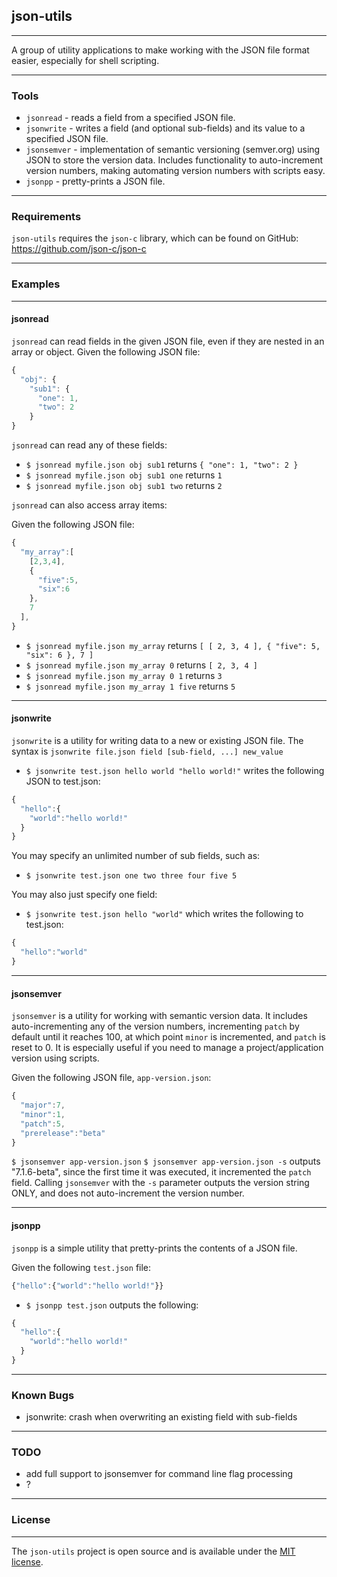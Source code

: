 ## json-utils ##
---

A group of utility applications to make working with the JSON file format easier, especially for shell scripting.

---

### Tools ###
  - `jsonread` - reads a field from a specified JSON file.
  - `jsonwrite` - writes a field (and optional sub-fields) and its value to a specified JSON file.
  - `jsonsemver` - implementation of semantic versioning (semver.org) using JSON to store the version data.  Includes functionality to auto-increment version numbers, making automating version numbers with scripts easy.
  - `jsonpp` - pretty-prints a JSON file.

---

### Requirements ###
`json-utils` requires the `json-c` library, which can be found on GitHub: https://github.com/json-c/json-c

---
### Examples ###
---
#### jsonread ####

  `jsonread` can read fields in the given JSON file, even if they are nested in an array or object.
  Given the following JSON file:
```javascript
{
  "obj": {
    "sub1": {
      "one": 1,
      "two": 2
    }
}
```
  `jsonread` can read any of these fields:

  - `$ jsonread myfile.json obj sub1` returns `{ "one": 1, "two": 2 }`
  - `$ jsonread myfile.json obj sub1 one` returns `1`
  - `$ jsonread myfile.json obj sub1 two` returns `2`

  `jsonread` can also access array items:

  Given the following JSON file:
```javascript
{
  "my_array":[
    [2,3,4],
    {
      "five":5,
      "six":6
    },
    7
  ],
}
```
  - `$ jsonread myfile.json my_array` returns `[ [ 2, 3, 4 ], { "five": 5, "six": 6 }, 7 ]`
  - `$ jsonread myfile.json my_array 0` returns `[ 2, 3, 4 ]`
  - `$ jsonread myfile.json my_array 0 1` returns `3`
  - `$ jsonread myfile.json my_array 1 five` returns `5`

---
#### jsonwrite ####

`jsonwrite` is a utility for writing data to a new or existing JSON file.
The syntax is `jsonwrite file.json field [sub-field, ...] new_value`

  - `$ jsonwrite test.json hello world "hello world!"` writes the following JSON to test.json:
```javascript
{
  "hello":{
    "world":"hello world!"
  }
}
```
You may specify an unlimited number of sub fields, such as:
  - `$ jsonwrite test.json one two three four five 5`

You may also just specify one field:
  - `$ jsonwrite test.json hello "world"` which writes the following to test.json:
```javascript
{
  "hello":"world"
}
```

---
#### jsonsemver ####

`jsonsemver` is a utility for working with semantic version data.  It includes auto-incrementing any of the version numbers, incrementing `patch` by default until it reaches 100, at which point `minor` is incremented, and `patch` is reset to 0.  It is especially useful if you need to manage a project/application version using scripts.

Given the following JSON file, `app-version.json`:

```javascript
{
  "major":7,
  "minor":1,
  "patch":5,
  "prerelease":"beta"
}
```

`$ jsonsemver app-version.json`
`$ jsonsemver app-version.json -s` outputs "7.1.6-beta", since the first time it was executed, it incremented the `patch` field.
Calling `jsonsemver` with the `-s` parameter outputs the version string ONLY, and does not auto-increment the version number.


---
#### jsonpp ####

`jsonpp` is a simple utility that pretty-prints the contents of a JSON file.

Given the following `test.json` file:
```javascript
{"hello":{"world":"hello world!"}}
```
  - `$ jsonpp test.json` outputs the following:
```javascript
{
  "hello":{
    "world":"hello world!"
  }
}
```

---
### Known Bugs ###
  - jsonwrite: crash when overwriting an existing field with sub-fields

---
### TODO ###
  - add full support to jsonsemver for command line flag processing
  - ?

---
### License ###
---
The `json-utils` project is open source and is available under the <a href="LICENSE">MIT license</a>.
